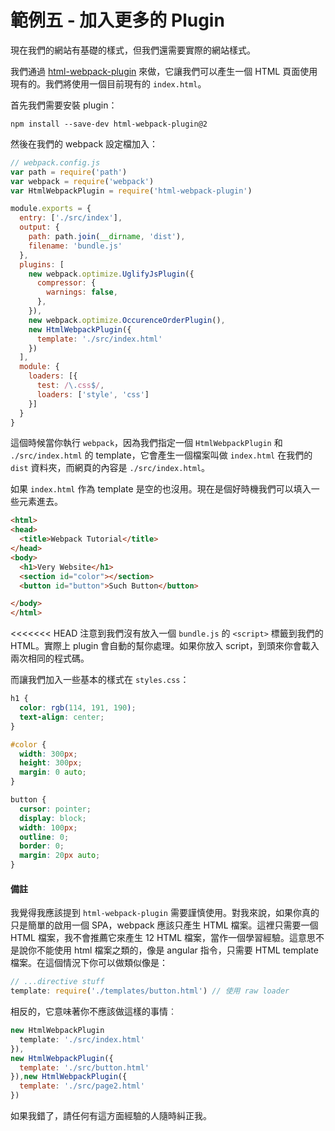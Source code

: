# 範例五 - 加入更多的 Plugin

現在我們的網站有基礎的樣式，但我們還需要實際的網站樣式。

我們通過 [html-webpack-plugin](https://github.com/ampedandwired/html-webpack-plugin) 來做，它讓我們可以產生一個 HTML 頁面使用現有的。我們將使用一個目前現有的 `index.html`。

首先我們需要安裝 plugin：

    npm install --save-dev html-webpack-plugin@2

然後在我們的 webpack 設定檔加入：

```javascript
// webpack.config.js
var path = require('path')
var webpack = require('webpack')
var HtmlWebpackPlugin = require('html-webpack-plugin')

module.exports = {
  entry: ['./src/index'],
  output: {
    path: path.join(__dirname, 'dist'),
    filename: 'bundle.js'
  },
  plugins: [
    new webpack.optimize.UglifyJsPlugin({
      compressor: {
        warnings: false,
      },
    }),
    new webpack.optimize.OccurenceOrderPlugin(),
    new HtmlWebpackPlugin({
      template: './src/index.html'
    })
  ],
  module: {
    loaders: [{
      test: /\.css$/,
      loaders: ['style', 'css']
    }]
  }
}
```

這個時候當你執行 `webpack`，因為我們指定一個 `HtmlWebpackPlugin` 和 `./src/index.html` 的 template，它會產生一個檔案叫做 `index.html` 在我們的 `dist` 資料夾，而網頁的內容是 `./src/index.html`。

如果 `index.html` 作為 template 是空的也沒用。現在是個好時機我們可以填入一些元素進去。

```html
<html>
<head>
  <title>Webpack Tutorial</title>
</head>
<body>
  <h1>Very Website</h1>
  <section id="color"></section>
  <button id="button">Such Button</button>

</body>
</html>
```

<<<<<<< HEAD
注意到我們沒有放入一個 `bundle.js` 的 `<script>` 標籤到我們的 HTML。實際上 plugin 會自動的幫你處理。如果你放入 script，到頭來你會載入兩次相同的程式碼。

而讓我們加入一些基本的樣式在 `styles.css`：

```css
h1 {
  color: rgb(114, 191, 190);
  text-align: center;
}

#color {
  width: 300px;
  height: 300px;
  margin: 0 auto;
}

button {
  cursor: pointer;
  display: block;
  width: 100px;
  outline: 0;
  border: 0;
  margin: 20px auto;
}
```

#### 備註

我覺得我應該提到 `html-webpack-plugin` 需要謹慎使用。對我來說，如果你真的只是簡單的啟用一個 SPA，webpack 應該只產生 HTML 檔案。這裡只需要一個 HTML 檔案，我不會推薦它來產生 12 HTML 檔案，當作一個學習經驗。這意思不是說你不能使用 html 檔案之類的，像是 angular 指令，只需要 HTML template 檔案。在這個情況下你可以做類似像是：

```javascript
// ...directive stuff
template: require('./templates/button.html') // 使用 raw loader
```

相反的，它意味著你不應該做這樣的事情︰

```javascript
new HtmlWebpackPlugin
  template: './src/index.html'
}),
new HtmlWebpackPlugin({
  template: './src/button.html'
}),new HtmlWebpackPlugin({
  template: './src/page2.html'
})
```

如果我錯了，請任何有這方面經驗的人隨時糾正我。
